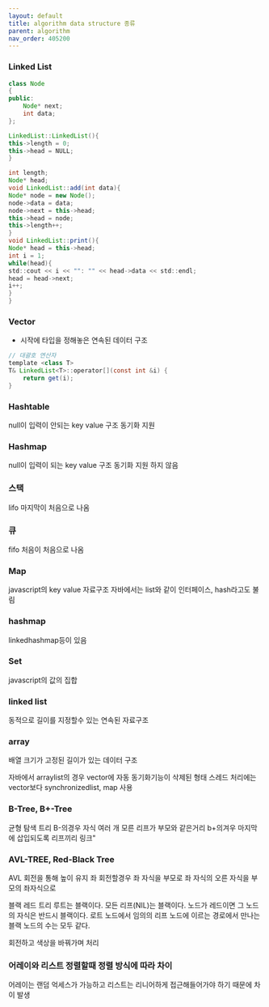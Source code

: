 ```yaml
---
layout: default
title: algorithm data structure 종류
parent: algorithm
nav_order: 405200
---
```


### Linked List
```java
class Node
{
public:
    Node* next;
    int data;
};

LinkedList::LinkedList(){
this->length = 0;
this->head = NULL;
}

int length;
Node* head;
void LinkedList::add(int data){
Node* node = new Node();
node->data = data;
node->next = this->head;
this->head = node;
this->length++;
}
void LinkedList::print(){
Node* head = this->head;
int i = 1;
while(head){
std::cout << i << "": "" << head->data << std::endl;
head = head->next;
i++;
}
}
```


### Vector
* 시작에 타입을 정해놓은 연속된 데이터 구조
```java
// 대괄호 연산자
template <class T>
T& LinkedList<T>::operator[](const int &i) {
    return get(i);
}
```


### Hashtable
null이 입력이 안되는 key value 구조	동기화 지원


### Hashmap
null이 입력이 되는 key value 구조	동기화 지원 하지 않음


### 스택
lifo	마지막이 처음으로 나옴


### 큐
fifo	처음이 처음으로 나옴


### Map
javascript의 key value 자료구조
자바에서는 list와 같이 인터페이스, hash라고도 불림


### hashmap
linkedhashmap등이 있음


### Set
javascript의 값의 집합


### linked list
동적으로 길이를 지정할수 있는 연속된 자료구조


### array
배열 크기가 고정된 길이가 있는 데이터 구조

자바에서 arraylist의 경우 vector에 자동 동기화기능이 삭제된 형태
스레드 처리에는 vector보다 synchronizedlist, map 사용


### B-Tree, B+-Tree
균형 탐색 트리
B-의경우 자식 여러 개 모른 리프가 부모와 같은거리
b+의겨우 마지막에 삽입되도록 리프끼리 링크"


### AVL-TREE, Red-Black Tree
AVL 회전을 통해 높이 유지
좌 회전할경우 좌 자식을 부모로
좌 자식의 오른 자식을 부모의 좌자식으로

블랙 레드 트리
루트는 블랙이다.
모든 리프(NIL)는 블랙이다.
노드가 레드이면 그 노드의 자식은 반드시 블랙이다.
로트 노드에서 임의의 리프 노드에 이르는 경로에서 만나는 블랙 노드의 수는 모두 같다.

회전하고 색상을 바꿔가며 처리


### 어레이와 리스트 정렬할때 정렬 방식에 따라 차이
어레이는 랜덤 억세스가 가능하고 리스트는 리니어하게 접근해들어가야 하기 때문에 차이 발생
